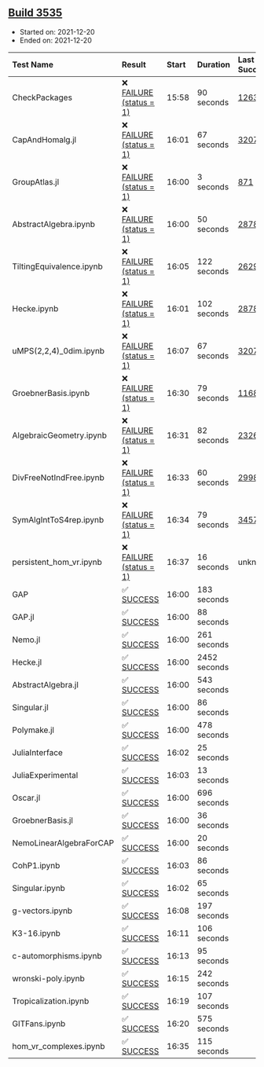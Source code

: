 ## [Build 3535](https://oscarci.mathematik.uni-kl.de/job/oscar-stable/3535/)

* Started on: 2021-12-20
* Ended on: 2021-12-20

| Test Name    | Result | Start | Duration | Last Success | First Failure |
|:-------------|:-------|:------|:---------|:-------------|:--------------|
| CheckPackages | ❌ [FAILURE (status = 1)](https://oscarci.mathematik.uni-kl.de/job/oscar-stable/3535/artifact/logs/build-3535/CheckPackages.log) | 15:58 | 90 seconds | [1263](https://oscarci.mathematik.uni-kl.de/job/oscar-stable/1263/) | [1264](https://oscarci.mathematik.uni-kl.de/job/oscar-stable/1264/) |
| CapAndHomalg.jl | ❌ [FAILURE (status = 1)](https://oscarci.mathematik.uni-kl.de/job/oscar-stable/3535/artifact/logs/build-3535/CapAndHomalg.jl.log) | 16:01 | 67 seconds | [3207](https://oscarci.mathematik.uni-kl.de/job/oscar-stable/3207/) | [3208](https://oscarci.mathematik.uni-kl.de/job/oscar-stable/3208/) |
| GroupAtlas.jl | ❌ [FAILURE (status = 1)](https://oscarci.mathematik.uni-kl.de/job/oscar-stable/3535/artifact/logs/build-3535/GroupAtlas.jl.log) | 16:00 | 3 seconds | [871](https://oscarci.mathematik.uni-kl.de/job/oscar-stable/871/) | [872](https://oscarci.mathematik.uni-kl.de/job/oscar-stable/872/) |
| AbstractAlgebra.ipynb | ❌ [FAILURE (status = 1)](https://oscarci.mathematik.uni-kl.de/job/oscar-stable/3535/artifact/logs/build-3535/AbstractAlgebra.ipynb.log) | 16:00 | 50 seconds | [2878](https://oscarci.mathematik.uni-kl.de/job/oscar-stable/2878/) | [2879](https://oscarci.mathematik.uni-kl.de/job/oscar-stable/2879/) |
| TiltingEquivalence.ipynb | ❌ [FAILURE (status = 1)](https://oscarci.mathematik.uni-kl.de/job/oscar-stable/3535/artifact/logs/build-3535/TiltingEquivalence.ipynb.log) | 16:05 | 122 seconds | [2629](https://oscarci.mathematik.uni-kl.de/job/oscar-stable/2629/) | [2630](https://oscarci.mathematik.uni-kl.de/job/oscar-stable/2630/) |
| Hecke.ipynb | ❌ [FAILURE (status = 1)](https://oscarci.mathematik.uni-kl.de/job/oscar-stable/3535/artifact/logs/build-3535/Hecke.ipynb.log) | 16:01 | 102 seconds | [2878](https://oscarci.mathematik.uni-kl.de/job/oscar-stable/2878/) | [2879](https://oscarci.mathematik.uni-kl.de/job/oscar-stable/2879/) |
| uMPS(2,2,4)_0dim.ipynb | ❌ [FAILURE (status = 1)](https://oscarci.mathematik.uni-kl.de/job/oscar-stable/3535/artifact/logs/build-3535/uMPS-2-2-4-_0dim.ipynb.log) | 16:07 | 67 seconds | [3207](https://oscarci.mathematik.uni-kl.de/job/oscar-stable/3207/) | [3208](https://oscarci.mathematik.uni-kl.de/job/oscar-stable/3208/) |
| GroebnerBasis.ipynb | ❌ [FAILURE (status = 1)](https://oscarci.mathematik.uni-kl.de/job/oscar-stable/3535/artifact/logs/build-3535/GroebnerBasis.ipynb.log) | 16:30 | 79 seconds | [1168](https://oscarci.mathematik.uni-kl.de/job/oscar-stable/1168/) | [1169](https://oscarci.mathematik.uni-kl.de/job/oscar-stable/1169/) |
| AlgebraicGeometry.ipynb | ❌ [FAILURE (status = 1)](https://oscarci.mathematik.uni-kl.de/job/oscar-stable/3535/artifact/logs/build-3535/AlgebraicGeometry.ipynb.log) | 16:31 | 82 seconds | [2326](https://oscarci.mathematik.uni-kl.de/job/oscar-stable/2326/) | [2327](https://oscarci.mathematik.uni-kl.de/job/oscar-stable/2327/) |
| DivFreeNotIndFree.ipynb | ❌ [FAILURE (status = 1)](https://oscarci.mathematik.uni-kl.de/job/oscar-stable/3535/artifact/logs/build-3535/DivFreeNotIndFree.ipynb.log) | 16:33 | 60 seconds | [2998](https://oscarci.mathematik.uni-kl.de/job/oscar-stable/2998/) | [2999](https://oscarci.mathematik.uni-kl.de/job/oscar-stable/2999/) |
| SymAlgIntToS4rep.ipynb | ❌ [FAILURE (status = 1)](https://oscarci.mathematik.uni-kl.de/job/oscar-stable/3535/artifact/logs/build-3535/SymAlgIntToS4rep.ipynb.log) | 16:34 | 79 seconds | [3457](https://oscarci.mathematik.uni-kl.de/job/oscar-stable/3457/) | [3458](https://oscarci.mathematik.uni-kl.de/job/oscar-stable/3458/) |
| persistent_hom_vr.ipynb | ❌ [FAILURE (status = 1)](https://oscarci.mathematik.uni-kl.de/job/oscar-stable/3535/artifact/logs/build-3535/persistent_hom_vr.ipynb.log) | 16:37 | 16 seconds | unknown | unknown |
| GAP | ✅ [SUCCESS](https://oscarci.mathematik.uni-kl.de/job/oscar-stable/3535/artifact/logs/build-3535/GAP.log) | 16:00 | 183 seconds |  |  |
| GAP.jl | ✅ [SUCCESS](https://oscarci.mathematik.uni-kl.de/job/oscar-stable/3535/artifact/logs/build-3535/GAP.jl.log) | 16:00 | 88 seconds |  |  |
| Nemo.jl | ✅ [SUCCESS](https://oscarci.mathematik.uni-kl.de/job/oscar-stable/3535/artifact/logs/build-3535/Nemo.jl.log) | 16:00 | 261 seconds |  |  |
| Hecke.jl | ✅ [SUCCESS](https://oscarci.mathematik.uni-kl.de/job/oscar-stable/3535/artifact/logs/build-3535/Hecke.jl.log) | 16:00 | 2452 seconds |  |  |
| AbstractAlgebra.jl | ✅ [SUCCESS](https://oscarci.mathematik.uni-kl.de/job/oscar-stable/3535/artifact/logs/build-3535/AbstractAlgebra.jl.log) | 16:00 | 543 seconds |  |  |
| Singular.jl | ✅ [SUCCESS](https://oscarci.mathematik.uni-kl.de/job/oscar-stable/3535/artifact/logs/build-3535/Singular.jl.log) | 16:00 | 86 seconds |  |  |
| Polymake.jl | ✅ [SUCCESS](https://oscarci.mathematik.uni-kl.de/job/oscar-stable/3535/artifact/logs/build-3535/Polymake.jl.log) | 16:00 | 478 seconds |  |  |
| JuliaInterface | ✅ [SUCCESS](https://oscarci.mathematik.uni-kl.de/job/oscar-stable/3535/artifact/logs/build-3535/JuliaInterface.log) | 16:02 | 25 seconds |  |  |
| JuliaExperimental | ✅ [SUCCESS](https://oscarci.mathematik.uni-kl.de/job/oscar-stable/3535/artifact/logs/build-3535/JuliaExperimental.log) | 16:03 | 13 seconds |  |  |
| Oscar.jl | ✅ [SUCCESS](https://oscarci.mathematik.uni-kl.de/job/oscar-stable/3535/artifact/logs/build-3535/Oscar.jl.log) | 16:00 | 696 seconds |  |  |
| GroebnerBasis.jl | ✅ [SUCCESS](https://oscarci.mathematik.uni-kl.de/job/oscar-stable/3535/artifact/logs/build-3535/GroebnerBasis.jl.log) | 16:00 | 36 seconds |  |  |
| NemoLinearAlgebraForCAP | ✅ [SUCCESS](https://oscarci.mathematik.uni-kl.de/job/oscar-stable/3535/artifact/logs/build-3535/NemoLinearAlgebraForCAP.log) | 16:00 | 20 seconds |  |  |
| CohP1.ipynb | ✅ [SUCCESS](https://oscarci.mathematik.uni-kl.de/job/oscar-stable/3535/artifact/logs/build-3535/CohP1.ipynb.log) | 16:03 | 86 seconds |  |  |
| Singular.ipynb | ✅ [SUCCESS](https://oscarci.mathematik.uni-kl.de/job/oscar-stable/3535/artifact/logs/build-3535/Singular.ipynb.log) | 16:02 | 65 seconds |  |  |
| g-vectors.ipynb | ✅ [SUCCESS](https://oscarci.mathematik.uni-kl.de/job/oscar-stable/3535/artifact/logs/build-3535/g-vectors.ipynb.log) | 16:08 | 197 seconds |  |  |
| K3-16.ipynb | ✅ [SUCCESS](https://oscarci.mathematik.uni-kl.de/job/oscar-stable/3535/artifact/logs/build-3535/K3-16.ipynb.log) | 16:11 | 106 seconds |  |  |
| c-automorphisms.ipynb | ✅ [SUCCESS](https://oscarci.mathematik.uni-kl.de/job/oscar-stable/3535/artifact/logs/build-3535/c-automorphisms.ipynb.log) | 16:13 | 95 seconds |  |  |
| wronski-poly.ipynb | ✅ [SUCCESS](https://oscarci.mathematik.uni-kl.de/job/oscar-stable/3535/artifact/logs/build-3535/wronski-poly.ipynb.log) | 16:15 | 242 seconds |  |  |
| Tropicalization.ipynb | ✅ [SUCCESS](https://oscarci.mathematik.uni-kl.de/job/oscar-stable/3535/artifact/logs/build-3535/Tropicalization.ipynb.log) | 16:19 | 107 seconds |  |  |
| GITFans.ipynb | ✅ [SUCCESS](https://oscarci.mathematik.uni-kl.de/job/oscar-stable/3535/artifact/logs/build-3535/GITFans.ipynb.log) | 16:20 | 575 seconds |  |  |
| hom_vr_complexes.ipynb | ✅ [SUCCESS](https://oscarci.mathematik.uni-kl.de/job/oscar-stable/3535/artifact/logs/build-3535/hom_vr_complexes.ipynb.log) | 16:35 | 115 seconds |  |  |
